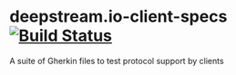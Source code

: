 # deepstream.io-client-specs [![Build Status](https://travis-ci.org/hoxton-one/deepstream.io-client-specs.svg)](https://travis-ci.org/hoxton-one/deepstream.io-client-specs)
A suite of Gherkin files to test protocol support by clients
